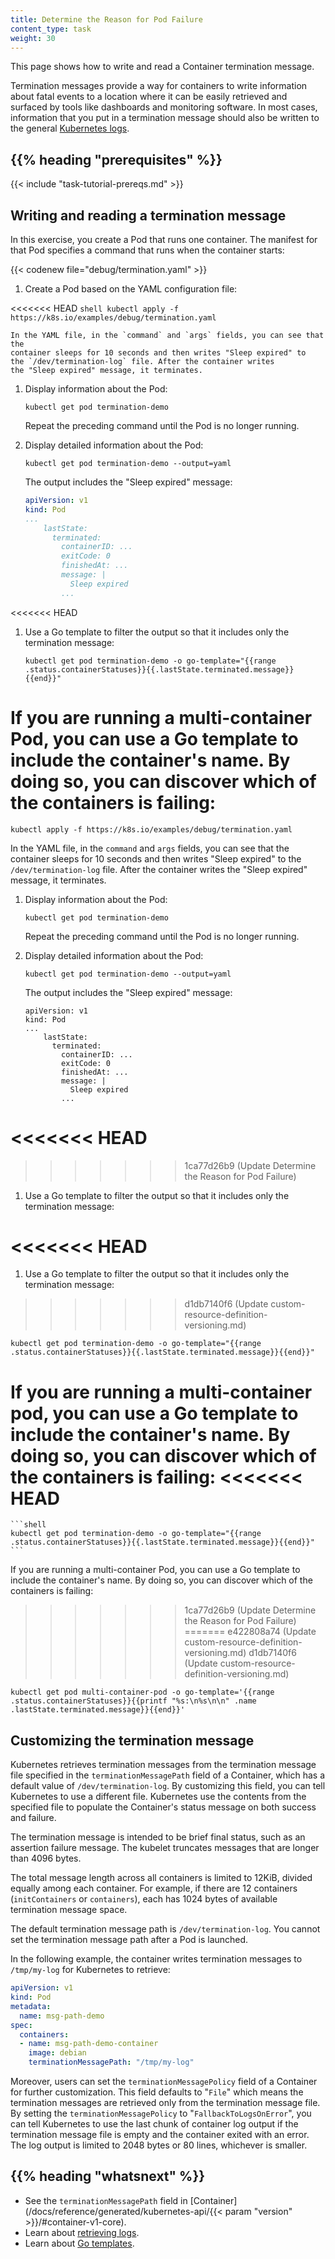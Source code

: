 ```yaml
---
title: Determine the Reason for Pod Failure
content_type: task
weight: 30
---
```


<!-- overview -->

This page shows how to write and read a Container termination message.

Termination messages provide a way for containers to write
information about fatal events to a location where it can
be easily retrieved and surfaced by tools like dashboards
and monitoring software. In most cases, information that you
put in a termination message should also be written to
the general
[Kubernetes logs](/docs/concepts/cluster-administration/logging/).

## {{% heading "prerequisites" %}}

{{< include "task-tutorial-prereqs.md" >}}

<!-- steps -->

## Writing and reading a termination message

In this exercise, you create a Pod that runs one container.
The manifest for that Pod specifies a command that runs when the container starts:

{{< codenew file="debug/termination.yaml" >}}

1. Create a Pod based on the YAML configuration file:

<<<<<<< HEAD
    ```shell
    kubectl apply -f https://k8s.io/examples/debug/termination.yaml
    ```
    
    In the YAML file, in the `command` and `args` fields, you can see that the
    container sleeps for 10 seconds and then writes "Sleep expired" to
    the `/dev/termination-log` file. After the container writes
    the "Sleep expired" message, it terminates.

1. Display information about the Pod:

    ```shell
    kubectl get pod termination-demo
    ```

    Repeat the preceding command until the Pod is no longer running.

1. Display detailed information about the Pod:

    ```shell
    kubectl get pod termination-demo --output=yaml
    ```

    The output includes the "Sleep expired" message:

    ```yaml
    apiVersion: v1
    kind: Pod
    ...
        lastState:
          terminated:
            containerID: ...
            exitCode: 0
            finishedAt: ...
            message: |
              Sleep expired
            ...
    ```
<<<<<<< HEAD

1. Use a Go template to filter the output so that it includes only the termination message:

    ```shell
    kubectl get pod termination-demo -o go-template="{{range .status.containerStatuses}}{{.lastState.terminated.message}}{{end}}"
    ```

If you are running a multi-container Pod, you can use a Go template to include the container's name.
By doing so, you can discover which of the containers is failing:
=======
   ```shell
   kubectl apply -f https://k8s.io/examples/debug/termination.yaml
   ```

   In the YAML file, in the `command` and `args` fields, you can see that the
   container sleeps for 10 seconds and then writes "Sleep expired" to
   the `/dev/termination-log` file. After the container writes
   the "Sleep expired" message, it terminates.

1. Display information about the Pod:

   ```shell
   kubectl get pod termination-demo
   ```
   Repeat the preceding command until the Pod is no longer running.

1. Display detailed information about the Pod:

   ```shell
   kubectl get pod termination-demo --output=yaml
   ```

   The output includes the "Sleep expired" message:

   ```
   apiVersion: v1
   kind: Pod
   ...
       lastState:
         terminated:
           containerID: ...
           exitCode: 0
           finishedAt: ...
           message: |
             Sleep expired
           ...
   ```
<<<<<<< HEAD
=======
>>>>>>> 1ca77d26b9 (Update Determine the Reason for Pod Failure)

1. Use a Go template to filter the output so that it includes only the termination message:

<<<<<<< HEAD
=======

1. Use a Go template to filter the output so that it includes
only the termination message:

>>>>>>> d1db7140f6 (Update custom-resource-definition-versioning.md)
   ```shell
   kubectl get pod termination-demo -o go-template="{{range .status.containerStatuses}}{{.lastState.terminated.message}}{{end}}"
   ```

   If you are running a multi-container pod, you can use a Go template to include the container's name. By doing so, you can discover which of the containers is failing:
<<<<<<< HEAD
=======
    ```shell
    kubectl get pod termination-demo -o go-template="{{range .status.containerStatuses}}{{.lastState.terminated.message}}{{end}}"
    ```

If you are running a multi-container Pod, you can use a Go template to include the container's name.
By doing so, you can discover which of the containers is failing:
>>>>>>> 1ca77d26b9 (Update Determine the Reason for Pod Failure)
=======
>>>>>>> e422808a74 (Update custom-resource-definition-versioning.md)
>>>>>>> d1db7140f6 (Update custom-resource-definition-versioning.md)

   ```shell
   kubectl get pod multi-container-pod -o go-template='{{range .status.containerStatuses}}{{printf "%s:\n%s\n\n" .name .lastState.terminated.message}}{{end}}'
   ```

## Customizing the termination message

Kubernetes retrieves termination messages from the termination message file
specified in the `terminationMessagePath` field of a Container, which has a default
value of `/dev/termination-log`. By customizing this field, you can tell Kubernetes
to use a different file. Kubernetes use the contents from the specified file to
populate the Container's status message on both success and failure.

The termination message is intended to be brief final status, such as an assertion failure message.
The kubelet truncates messages that are longer than 4096 bytes.

The total message length across all containers is limited to 12KiB, divided equally among each container.
For example, if there are 12 containers (`initContainers` or `containers`), each has 1024 bytes of available termination message space.

The default termination message path is `/dev/termination-log`.
You cannot set the termination message path after a Pod is launched.

In the following example, the container writes termination messages to
`/tmp/my-log` for Kubernetes to retrieve:

```yaml
apiVersion: v1
kind: Pod
metadata:
  name: msg-path-demo
spec:
  containers:
  - name: msg-path-demo-container
    image: debian
    terminationMessagePath: "/tmp/my-log"
```

Moreover, users can set the `terminationMessagePolicy` field of a Container for
further customization. This field defaults to "`File`" which means the termination
messages are retrieved only from the termination message file. By setting the
`terminationMessagePolicy` to "`FallbackToLogsOnError`", you can tell Kubernetes
to use the last chunk of container log output if the termination message file
is empty and the container exited with an error. The log output is limited to
2048 bytes or 80 lines, whichever is smaller.

## {{% heading "whatsnext" %}}

* See the `terminationMessagePath` field in
  [Container](/docs/reference/generated/kubernetes-api/{{< param "version" >}}/#container-v1-core).
* Learn about [retrieving logs](/docs/concepts/cluster-administration/logging/).
* Learn about [Go templates](https://golang.org/pkg/text/template/).
